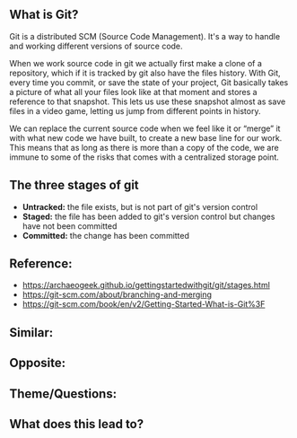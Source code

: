## What is Git?
Git is a distributed SCM (Source Code Management). It's a way to handle and working different versions of source code. 

When we work source code in git we actually first make a clone of a repository, which if it is tracked by git also have the files history. With Git, every time you commit, or save the state of your project, Git basically takes a picture of what all your files look like at that moment and stores a reference to that snapshot. This lets us use these snapshot almost as save files in a video game, letting us jump from different points in history.

We can replace the current source code when we feel like it or “merge” it with what new code we have built, to create a new base line for our work. This means that as long as there is more than a copy of the code, we are immune to some of the risks that comes with a centralized storage point. 

## The three stages of git

- **Untracked:** the file exists, but is not part of git's version control
- **Staged:** the file has been added to git's version control but changes have not been committed
- **Committed:** the change has been committed

## Reference:
- https://archaeogeek.github.io/gettingstartedwithgit/git/stages.html 
- https://git-scm.com/about/branching-and-merging 
- https://git-scm.com/book/en/v2/Getting-Started-What-is-Git%3F

## Similar:

## Opposite: 

## Theme/Questions:

## What does this lead to?
